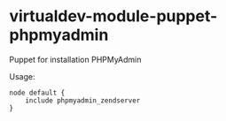 virtualdev-module-puppet-phpmyadmin
===================================

Puppet for installation PHPMyAdmin

Usage:

	node default {
		include phpmyadmin_zendserver
	}